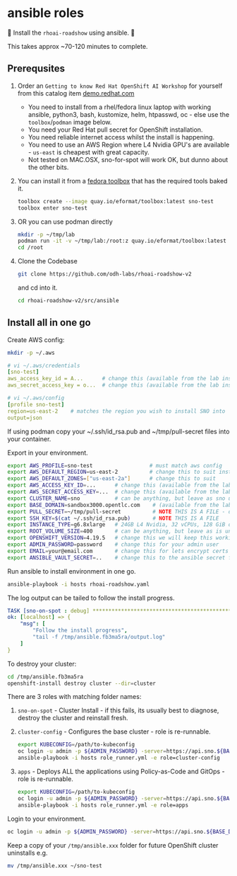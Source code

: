 # ansible roles

💊 Install the `rhoai-roadshow` using ansible. 💊

This takes approx ~70-120 minutes to complete.

## Prerequsites

1. Order an `Getting to know Red Hat OpenShift AI Workshop` for yourself from this catalog item [demo.redhat.com](https://catalog.demo.redhat.com/catalog?search=Getting+to+know+Red+Hat+OpenShift+AI+Workshop)

    - You need to install from a rhel/fedora linux laptop with working ansible, python3, bash, kustomize, helm, htpasswd, oc - else use the `toolbox`/`podman` image below.
    - You need your Red Hat pull secret for OpenShift installation.
    - You need reliable internet access whilst the install is happening.
    - You need to use an AWS Region where L4 Nvidia GPU's are available - `us-east` is cheapest with great capacity.
    - Not tested on MAC.OSX, sno-for-spot will work OK, but dunno about the other bits.

2. You can install it from a [fedora toolbox](https://github.com/eformat/toolbox) that has the required tools baked it.

    ```bash
    toolbox create --image quay.io/eformat/toolbox:latest sno-test
    toolbox enter sno-test
    ```

3. OR you can use podman directly

    ```bash
    mkdir -p ~/tmp/lab
    podman run -it -v ~/tmp/lab:/root:z quay.io/eformat/toolbox:latest bash
    cd /root
    ```

4. Clone the Codebase

    ```bash
    git clone https://github.com/odh-labs/rhoai-roadshow-v2
    ```

    and cd into it.

    ```bash
    cd rhoai-roadshow-v2/src/ansible
    ```

## Install all in one go

Create AWS config:

```bash
mkdir -p ~/.aws
```

```yaml
# vi ~/.aws/credentials
[sno-test]
aws_access_key_id = A...      # change this (available from the lab instructions page in demo redhat com)
aws_secret_access_key = o...  # change this (available from the lab instructions page in demo redhat com)

# vi ~/.aws/config
[profile sno-test]
region=us-east-2    # matches the region you wish to install SNO into
output=json
```

If using podman copy your ~/.ssh/id_rsa.pub and ~/tmp/pull-secret files into your container.

Export in your environment.

```bash
export AWS_PROFILE=sno-test                  # must match aws config
export AWS_DEFAULT_REGION=us-east-2          # change this to suit instance type
export AWS_DEFAULT_ZONES=["us-east-2a"]      # change this to suit
export AWS_ACCESS_KEY_ID=...      # change this (available from the lab instructions page in demo redhat com)
export AWS_SECRET_ACCESS_KEY=...  # change this (available from the lab instructions page in demo redhat com)
export CLUSTER_NAME=sno           # can be anything, but leave as sno unless you need to change it
export BASE_DOMAIN=sandbox3000.opentlc.com    # (available from the lab instructions page in demo redhat com)
export PULL_SECRET=~/tmp/pull-secret          # NOTE THIS IS A FILE - download your pull secret here https://console.redhat.com/openshift/downloads#tool-pull-secret
export SSH_KEY=$(cat ~/.ssh/id_rsa.pub)       # NOTE THIS IS A FILE
export INSTANCE_TYPE=g6.8xlarge   # 24GB L4 Nvidia, 32 vCPUs, 128 GiB of memory and 25 Gibps of bandwidth ~$2 per hour
export ROOT_VOLUME_SIZE=400       # can be anything, but leave as is unless you need to change it
export OPENSHIFT_VERSION=4.19.5   # change this we will keep this working with the latest GA version
export ADMIN_PASSWORD=password    # change this for your admin user
export EMAIL=your@email.com       # change this for lets encrypt certs admin email
export ANSIBLE_VAULT_SECRET=..    # change this to the ansible secret for vault-sno (available from the lab instructions page in demo redhat com)
```

Run ansible to install environment in one go.

```bash
ansible-playbook -i hosts rhoai-roadshow.yaml
```

The log output can be tailed to follow the install progress.

```yaml
TASK [sno-on-spot : debug] ***************************************************************
ok: [localhost] => {
    "msg": [
        "Follow the install progress",
        "tail -f /tmp/ansible.fb3ma5ra/output.log"
    ]
}
```

To destroy your cluster:

```bash
cd /tmp/ansible.fb3ma5ra
openshift-install destroy cluster --dir=cluster
```

There are 3 roles with matching folder names:

1. `sno-on-spot` - Cluster Install - if this fails, its usually best to diagnose, destroy the cluster and reinstall fresh.

2. `cluster-config` - Configures the base cluster - role is re-runnable.

    ```bash
    export KUBECONFIG=/path/to-kubeconfig
    oc login -u admin -p ${ADMIN_PASSWORD} -server=https://api.sno.${BASE_DOMAIN}:6443
    ansible-playbook -i hosts role_runner.yml -e role=cluster-config
    ```

3. `apps` - Deploys ALL the applications using Policy-as-Code and GitOps - role is re-runnable.

    ```bash
    export KUBECONFIG=/path/to-kubeconfig
    oc login -u admin -p ${ADMIN_PASSWORD} -server=https://api.sno.${BASE_DOMAIN}:6443
    ansible-playbook -i hosts role_runner.yml -e role=apps
    ```

Login to your environment.

```bash
oc login -u admin -p ${ADMIN_PASSWORD} -server=https://api.sno.${BASE_DOMAIN}:6443
```

Keep a copy of your `/tmp/ansible.xxx` folder for future OpenShift cluster uninstalls e.g.

```bash
mv /tmp/ansible.xxx ~/sno-test
```
